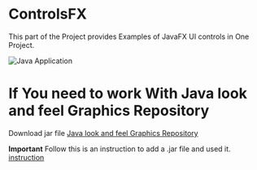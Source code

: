 # ControlsFX
 This part of the Project provides Examples of JavaFX UI controls in One Project.

 ![Java Application](https://github.com/DEV-A7med/controlsFX/blob/main/Assets/Controls-FX.png "Controls-FX Screenshot")

# If You need to work With Java look and feel Graphics Repository
Download jar file
[Java look and feel Graphics Repository](https://www.oracle.com/java/technologies/java-look-and-feel-graphics-repository.html)

**Important** Follow this is an instruction to add a .jar file and used it.
[instruction](https://stackoverflow.com/questions/55829893/how-to-fix-unable-to-derive-module-descriptor-for-jar-file-error-in-fxml/67221705#67221705)
